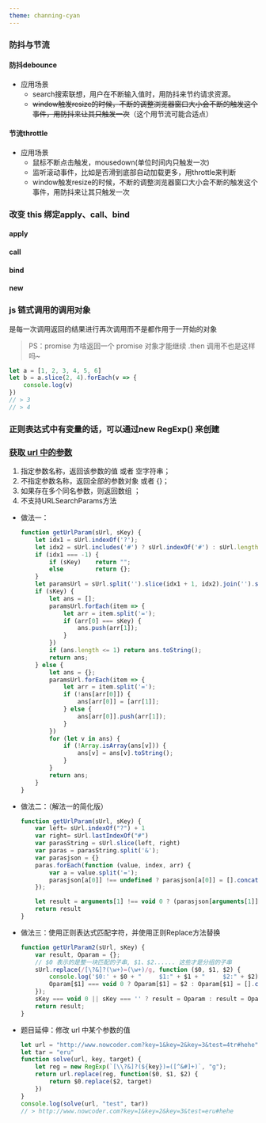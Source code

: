 ```yaml
---
theme: channing-cyan
---
```


### 防抖与节流

#### 防抖**debounce**
+ 应用场景
    + search搜索联想，用户在不断输入值时，用防抖来节约请求资源。
    + ~~window触发resize的时候，不断的调整浏览器窗口大小会不断的触发这个事件，用防抖来让其只触发一次~~（这个用节流可能合适点）


#### 节流**throttle**
+ 应用场景
    + 鼠标不断点击触发，mousedown(单位时间内只触发一次)
    + 监听滚动事件，比如是否滑到底部自动加载更多，用throttle来判断
    + window触发resize的时候，不断的调整浏览器窗口大小会不断的触发这个事件，用防抖来让其只触发一次

### 改变 this 绑定**apply、call、bind**

#### apply
#### call
#### bind
#### new

### js 链式调用的调用对象

是每一次调用返回的结果进行再次调用而不是都作用于一开始的对象

> PS：promise 为啥返回一个 promise 对象才能继续 .then 调用不也是这样吗~

```js
let a = [1, 2, 3, 4, 5, 6]
let b = a.slice(2, 4).forEach(v => {
    console.log(v)
})
// > 3
// > 4
```

### 正则表达式中有变量的话，可以通过new RegExp() 来创建

### [获取 url 中的参数](https://www.nowcoder.com/practice/a3ded747e3884a3c86d09d88d1652e10)

1. 指定参数名称，返回该参数的值 或者 空字符串；
2. 不指定参数名称，返回全部的参数对象 或者 {}；
3. 如果存在多个同名参数，则返回数组 ；
4. 不支持URLSearchParams方法

+ 做法一：

  ```js
  function getUrlParam(sUrl, sKey) {
      let idx1 = sUrl.indexOf('?');
      let idx2 = sUrl.includes('#') ? sUrl.indexOf('#') : sUrl.length;
      if (idx1 === -1) {
          if (sKey)    return "";
          else         return {};
      }
      let paramsUrl = sUrl.split('').slice(idx1 + 1, idx2).join('').split('&');
      if (sKey) {
          let ans = [];
          paramsUrl.forEach(item => {
              let arr = item.split('=');
              if (arr[0] === sKey) {
                  ans.push(arr[1]);
              }
          })
          if (ans.length <= 1) return ans.toString();
          return ans;
      } else {
          let ans = {};
          paramsUrl.forEach(item => {
              let arr = item.split('=');
              if (!ans[arr[0]]) {
                  ans[arr[0]] = [arr[1]];
              } else {
                  ans[arr[0]].push(arr[1]);
              }
          })
          for (let v in ans) {
              if (!Array.isArray(ans[v])) {
                  ans[v] = ans[v].toString();
              }
          }
          return ans;
      }
  }
  ```

  

+ 做法二：（解法一的简化版）

  ```js
  function getUrlParam(sUrl, sKey) {
      var left= sUrl.indexOf("?") + 1
      var right= sUrl.lastIndexOf("#")
      var parasString = sUrl.slice(left, right)
      var paras = parasString.split('&');
      var parasjson = {}
      paras.forEach(function (value, index, arr) {
          var a = value.split('=');
          parasjson[a[0]] !== undefined ? parasjson[a[0]] = [].concat(parasjson[a[0]], a[1]) : parasjson[a[0]] = a[1];
      });
  
      let result = arguments[1] !== void 0 ? (parasjson[arguments[1]] || '') : parasjson;
      return result
  }
  ```

  

+ 做法三：使用正则表达式匹配字符，并使用正则Replace方法替换

  ```js
  function getUrlParam2(sUrl, sKey) {
      var result, Oparam = {};
      // $0 表示的是整一块匹配的子串, $1、$2...... 这些才是分组的子串
      sUrl.replace(/[\?&]?(\w+)=(\w+)/g, function ($0, $1, $2) {
          console.log('$0:' + $0 + "     $1:" + $1 + "     $2:" + $2);
          Oparam[$1] === void 0 ? Oparam[$1] = $2 : Oparam[$1] = [].concat(Oparam[$1], $2);
      });
      sKey === void 0 || sKey === '' ? result = Oparam : result = Oparam[sKey] || '';
      return result;
  }
  ```

  

+ 题目延伸：修改 url 中某个参数的值

  ```js
  let url = "http://www.nowcoder.com?key=1&key=2&key=3&test=4tr#hehe"
  let tar = "eru"
  function solve(url, key, target) {
      let reg = new RegExp(`[\\?&]?(${key})=([^&#]+)`, "g");
      return url.replace(reg, function($0, $1, $2) {
          return $0.replace($2, target)
      })
  }
  console.log(solve(url, "test", tar))
  // > http://www.nowcoder.com?key=1&key=2&key=3&test=eru#hehe
  ```

  